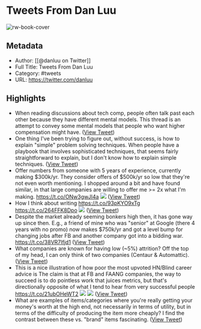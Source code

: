 # Tweets From Dan Luu

![rw-book-cover](https://pbs.twimg.com/profile_images/1472713753464500227/HJQvY70g.png)

## Metadata
- Author: [[@danluu on Twitter]]
- Full Title: Tweets From Dan Luu
- Category: #tweets
- URL: https://twitter.com/danluu

## Highlights
- When reading discussions about tech comp, people often talk past each other because they have different mental models.
  This thread is an attempt to convey some mental models that people who want higher compensation might have. ([View Tweet](https://twitter.com/danluu/status/1490826828017111040))
- One thing I've been trying to figure out, without success, is how to explain "simple" problem solving techniques.
  When people have a playbook that involves sophisticated techniques, that seems fairly straightforward to explain, but I don't know how to explain simple techniques. ([View Tweet](https://twitter.com/danluu/status/1485005935386906627))
- Offer numbers from someone with 5 years of experience, currently making $300k/yr. They consider offers of $500k/yr so low that they're not even worth mentioning.
  I shopped around a bit and have found similar, in that large companies are willing to offer me >= 2x what I'm making. https://t.co/ONw3gwJI4a
  ![](https://pbs.twimg.com/media/FHAc0QBUcAMcI8c.png) ([View Tweet](https://twitter.com/danluu/status/1472709170440785922))
- How I think about writing
  https://t.co/93pKYO9xTg https://t.co/264FFK8Dpo
  ![](https://pbs.twimg.com/media/FGep-OiVEAAG2Uo.png) ([View Tweet](https://twitter.com/danluu/status/1470330844896059394))
- Despite the market already seeming bonkers high then, it has gone way up since then.
  E.g., a friend of mine who was "senior" at Google (there 4 years with no promo) now makes $750k/yr and got a level bump for changing jobs after FB and another company got into a bidding war. https://t.co/38VR7Ifjd1 ([View Tweet](https://twitter.com/danluu/status/1447997574556880902))
- What companies are known for having low (~5%) attrition? Off the top of my head, I can only think of two companies (Centaur & Automattic). ([View Tweet](https://twitter.com/danluu/status/891034859103297537))
- This is a nice illustration of how poor the most upvoted HN/Blind career advice is
  The claim is that at FB and FAANG companies, the way to succeed is to do pointless work that juices metrics, but that's directionally opposite of what I tend to hear from very successful people https://t.co/21ubOHeWT2
  ![](https://pbs.twimg.com/media/FfxrUFnaEAA6vuj.png)
  ![](https://pbs.twimg.com/media/FfxrVCjacAIujoM.png) ([View Tweet](https://twitter.com/danluu/status/1584260625920032768))
- What are examples of items/categories where you're really getting your money's worth at the high end, not necessarily in terms of utility, but in terms of the difficulty of producing the item more cheaply?
  I find the contrast between these vs. "brand" items fascinating. ([View Tweet](https://twitter.com/danluu/status/1594428909831204864))

